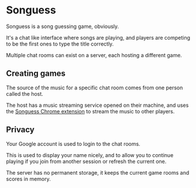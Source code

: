 # Songuess

Songuess is a song guessing game, obviously.

It's a chat like interface where songs are playing, and players are competing
to be the first ones to type the title correctly.

Multiple chat rooms can exist on a server, each hosting a different game.

## Creating games

The source of the music for a specific chat room comes from one person called
the host.

The host has a music streaming service opened on their machine, and uses the
[Songuess Chrome extension](https://github.com/tgrbin/songuess_chrome_extension) to stream the music to other players.

## Privacy

Your Google account is used to login to the chat rooms.

This is used to display your name nicely, and to allow you to continue playing
if you join from another session or refresh the current one.

The server has no permanent storage, it keeps the current game rooms and scores
in memory.
